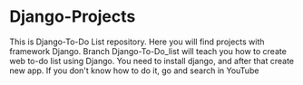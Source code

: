 # Django-Projects
This is Django-To-Do List repository.
Here you will find projects with framework Django.
Branch Django-To-Do_list will teach you how to create web to-do list using Django.
You need to install django, and after that create new app.
If you don't know how to do it, go and search in YouTube
